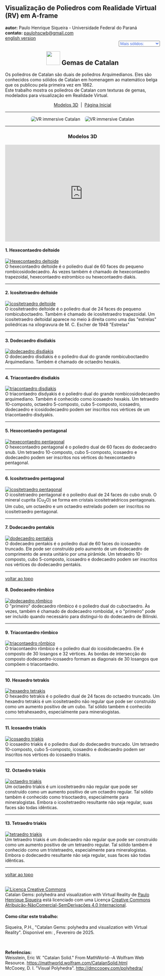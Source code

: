 <link rel="stylesheet" href="../../scripts/style.css">
<meta charset="utf-8">
<link rel="icon" type="image/png" href="../vr/salas/imagens/icone.png">
<h2>Visualização de Poliedros com Realidade Virtual (RV) em A-frame</h2>
<b>autor:</b> Paulo Henrique Siqueira - Universidade Federal do Paraná
<br><b>contato:</b> <a href="#"> paulohscwb@gmail.com </a>
<br><a href="https://paulohscwb.github.io/polyhedra3/catalangems/">english version</a>
<form style="margin: 0 auto; float:right; text-align:right; width:100%; margin-bottom:15px;">
	<select id="url" onchange="urlHandler(this.value)" style="color:royalblue;">
		<option disabled selected>Mais sólidos:</option>
		<option disabled value="../../catalangems/pt-br/">Gemas de Catalan</option>
		<!--<option value="../../dragon_archimedes/pt-br/">Fractais do dragão de Arquimedes</option>
		<option value="../../fractal_catalan/pt-br/">Fractais de Catalan</option>
		<option value="../../kites/pt-br/">Pipas Platônicas</option>
		<option value="../../unicorn_platonic/pt-br/">Fractais do unicórnio de Platão</option>
		<option value="../../dragon_catalan/pt-br/">Fractais do dragão de Catalan</option>
		<option value="../../fractalnonconvex1/pt-br/">Fractais de poliedros não convexos</option>
		<option value="../../truncated_archimedes/pt-br/">Poliedros Arquimedianos truncados</option>
		<option value="../../unicorn_catalan/pt-br/">Fractais do unicórnio de Catalan</option>
		<option value="../../dragon_nonconvex/pt-br/">Fractais de dragão de poliedros não convexos</option>
		<option value="../../fractalnonconvex2/pt-br/">Fractais de poliedros não convexos 2</option>
		<option value="../../unicorn_archimedes/pt-br/">Fractais do unicórnio de Arquimedes</option>
		<option value="../../fractalnonconvex3/pt-br/">Fractais de poliedros não convexos 3</option>
		<option value="../../truncated_catalan/pt-br/">Poliedros de Catalan truncados</option>
		<option value="../../unicorn_nonconvex1/pt-br/">Fractais do unicórnio de poliedros não convexos</option>
		<option value="../../dragon_nonconvex2/pt-br/">Fractais de dragão de poliedros não convexos 2</option>
		<option value="../../unicorn_nonconvex2/pt-br/">Fractais do unicórnio de poliedros não convexos 2</option>
		<option value="../../fractalnonconvex4/pt-br/">Fractais de poliedros não convexos 4</option>
		<option value="../../dragon_nonconvex3/pt-br/">Fractais de dragão de poliedros não convexos 3</option>
		<option value="../../fractalnonconvex5/pt-br/">Fractais de poliedros não convexos 5</option>
		<option value="../../unicorn_nonconvex3/pt-br/">Fractais do unicórnio de poliedros não convexos 3</option>
		<option value="../../fractalnonconvex6/pt-br/">Fractais de poliedros não convexos 6</option>-->
	</select>
</form>
<script>
function urlHandler(value) {                               
    window.location.assign(`${value}`);
}
</script>

<p id="p1"></p>
  <h2 align="center"><img src="../vr/salas/imagens/icone.png" style="margin-bottom:-10px" width="45"> Gemas de Catalan</h2>
  Os poliedros de Catalan são duais de poliedros Arquimedianos. Eles são conhecidos como sólidos de Catalan em homenagem ao matemático belga que os publicou pela primeira vez em 1862.
<br>Este trabalho mostra os poliedros de Catalan com texturas de gemas, modelados para visualização em Realidade Virtual.
 <p align="center"><a href="#m3d">Modelos 3D</a><span>&nbsp;&nbsp;|&nbsp;&nbsp;</span><a href="../../pt-br/">Página Inicial</a></p>
<hr>
  <p align="center"><img src="../vr/salas/videos/catalangems1.gif" style="max-width: 45%; border-radius:5px; margin-right:15px" loading="lazy" alt="VR immersive Catalan"/><img src="../vr/salas/videos/catalangems2.gif" style="max-width: 45%; border-radius:5px;" loading="lazy" alt="VR immersive Catalan"/></p> 
<hr>
<h3 id="m3d" align="center">Modelos 3D</h3>
<iframe width="560" height="315" style="max-width:100%" src="https://www.youtube.com/embed/videoseries?list=PLy0I_lGW8HxWEW5GUh83TNyIm0O2TXWEI" title="YouTube video player" frameborder="0" allow="accelerometer; autoplay; clipboard-write; encrypted-media; gyroscope; picture-in-picture; web-share" allowfullscreen></iframe>
<h4>1. Hexecontaedro deltoide</h4>
<a href="../vr/deltoidal_hexecontahedron.htm" target="_blank" title="modelo 3D" class="fotoA"><img src="../ar/1A.png" class="foto" alt="Hexecontaedro deltoide"></a>
 <br>O hexecontaedro deltoide é o poliedro dual de 60 faces do pequeno rombicosidodecaedro. Às vezes também é chamado de hexecontaedro trapezoidal, hexecontaedro estrombico ou hexecontaedro diakis.
 <br>
<hr>
<h4>2. Icositetraedro deltoide</h4>
<a href="../vr/deltoidal_icositetrahedron.htm" target="_blank" title="modelo 3D" class="fotoA"><img src="../ar/2A.png" class="foto" alt="icositetraedro deltoide"></a>
 <br>O icositetraedro deltoide é o poliedro dual de 24 faces do pequeno rombicuboctaedro. Também é chamado de icositetraedro trapezoidal. Um icositetraedro deltoidal aparece no meio à direita como uma das "estrelas" poliédricas na xilogravura de M. C. Escher de 1948 "Estrelas"
 <br>
<hr>
<h4>3. Dodecaedro disdiakis</h4>
<a href="../vr/disdyakis_dodecahedron.htm" target="_blank" title="modelo 3D" class="fotoA"><img src="../ar/3A.png" class="foto" alt="dodecaedro disdiakis"></a>
 <br>O dodecaedro disdiakis é o poliedro dual do grande rombicuboctaedro Arquimediano. Também é chamado de octaedro hexakis.
 <br>
<hr>
<h4>4. Triacontaedro disdiakis</h4>
<a href="../vr/disdyakis_triacontahedron.htm" target="_blank" title="modelo 3D" class="fotoA"><img src="../ar/4A.png" class="foto" alt="triacontaedro disdiakis"></a>
 <br>O triacontaedro disdyakis é o poliedro dual do grande rombicosidodecaedro arquimediano. Também é conhecido como icosaedro hexakis. Um tetraedro 10-composto, octaedro 5-composto, cubo 5-composto, icosaedro, dodecaedro e icosidodecaedro podem ser inscritos nos vértices de um triacontaedro disdyakis.
 <br>
<hr>
<h4>5. Hexecontaedro pentagonal</h4>
<a href="../vr/pentagonal_hexecontahedron.htm" target="_blank" title="modelo 3D" class="fotoA"><img src="../ar/5A.png" class="foto" alt="hexecontaedro pentagonal"></a>
 <br>O hexecontaedro pentagonal é o poliedro dual de 60 faces do dodecaedro snub. Um tetraedro 10-composto, cubo 5-composto, icosaedro e dodecaedro podem ser inscritos nos vértices do hexecontaedro pentagonal.
 <br>
<hr>
<h4>6. Icositetraedro pentagonal</h4>
<a href="../vr/pentagonal_icositetrahedron.htm" target="_blank" title="modelo 3D" class="fotoA"><img src="../ar/6A.png" class="foto" alt="icositetraedro pentagonal"></a>
 <br>O icositetraedro pentagonal é o poliedro dual de 24 faces do cubo snub. O mineral cuprita (Cu<sub>2</sub>O) se forma em cristais icositetraédricos pentagonais. Um cubo, um octaedro e um octaedro estrelado podem ser inscritos no icositetraedro pentagonal.
 <br>
<hr>
<h4>7. Dodecaedro pentakis</h4>
<a href="../vr/pentakis_dodecahedron.htm" target="_blank" title="modelo 3D" class="fotoA"><img src="../ar/7A.png" class="foto" alt="dodecaedro pentakis"></a>
 <br>O dodecaedro pentakis é o poliedro dual de 60 faces do icosaedro truncado. Ele pode ser construído pelo aumento de um dodecaedro de comprimento de aresta unitário por uma pirâmide. Um tetraedro 10-composto, cubo 5-composto, icosaedro e dodecaedro podem ser inscritos nos vértices do dodecaedro pentakis.
 <br>
<hr>
<p class="topop"><a href="#p1" class="topo">voltar ao topo</a></p>
<h4>8. Dodecaedro rômbico</h4>
<a href="../vr/rhombic_dodecahedron.htm" target="_blank" title="modelo 3D" class="fotoA"><img src="../ar/8A.png" class="foto" alt="dodecaedro rômbico"></a>
 <br>O "primeiro" dodecaedro rômbico é o poliedro dual do cuboctaedro. Às vezes, também é chamado de dodecaedro romboidal, e o "primeiro" pode ser incluído quando necessário para distingui-lo do dodecaedro de Bilinski.
 <br>
<hr>
<h4>9. Triacontaedro rômbico</h4>
<a href="../vr/rhombic_triacontahedron.htm" target="_blank" title="modelo 3D" class="fotoA"><img src="../ar/9A.png" class="foto" alt="triacontaedro rômbico"></a>
 <br>O triacontaedro rômbico é o poliedro dual do icosidodecaedro. Ele é composto de 30 losangos e 32 vértices. As bordas de intersecção do composto dodecaedro-icosaedro formam as diagonais de 30 losangos que compõem o triacontaedro.
 <br>
<hr>
<h4>10. Hexaedro tetrakis</h4>
<a href="../vr/tetrakis_hexahedron.htm" target="_blank" title="modelo 3D" class="fotoA"><img src="../ar/10A.png" class="foto" alt="hexaedro tetrakis"></a>
 <br>O hexaedro tetrakis é o poliedro dual de 24 faces do octaedro truncado. Um hexaedro tetrakis é um icositetraedro não regular que pode ser construído como um aumento positivo de um cubo. Tal sólido também é conhecido como tetrahexaedro, especialmente para mineralogistas.
 <br>
<hr>
<h4>11. Icosaedro triakis</h4>
<a href="../vr/triakis_icosahedron.htm" target="_blank" title="modelo 3D" class="fotoA"><img src="../ar/11A.png" class="foto" alt="icosaedro triakis"></a>
 <br>O icosaedro triakis é o poliedro dual do dodecaedro truncado. Um tetraedro 10-composto, cubo 5-composto, icosaedro e dodecaedro podem ser inscritos nos vértices do icosaedro triakis.
 <br>
<hr>
<h4>12. Octaedro triakis</h4>
<a href="../vr/triakis_octahedron.htm" target="_blank" title="modelo 3D" class="fotoA"><img src="../ar/12A.png" class="foto" alt="octaedro triakis"></a>
 <br>Um octaedro triakis é um icositetraedro não regular que pode ser construído como um aumento positivo de um octaedro regular. Tal sólido também é conhecido como trisoctaedro, especialmente para mineralogistas. Embora o icositetraedro resultante não seja regular, suas faces são todas idênticas.
 <br>
<hr>
<h4>13. Tetraedro triakis</h4>
<a href="../vr/triakis_tetrahedron.htm" target="_blank" title="modelo 3D" class="fotoA"><img src="../ar/13A.png" class="foto" alt="tetraedro triakis"></a>
 <br>Um tetraedro triakis é um dodecaedro não regular que pode ser construído como um aumento positivo de um tetraedro regular. Tal sólido também é conhecido como um tristetraedro, especialmente para mineralogistas. Embora o dodecaedro resultante não seja regular, suas faces são todas idênticas. 
 <br>
<hr>
<p class="topop"><a href="#p1" class="topo">voltar ao topo</a></p>

<br><a rel="license" href="http://creativecommons.org/licenses/by-nc-nd/4.0/"><img alt="Licença Creative Commons" style="border-width:0" src="https://i.creativecommons.org/l/by-nc-nd/4.0/88x31.png" loading="lazy"/></a><br /><span xmlns:dct="http://purl.org/dc/terms/" property="dct:title">Catalan Gems: polyhedra and visualization with Virtual Reality</span> de <a xmlns:cc="http://creativecommons.org/ns#" href="https://paulohscwb.github.io/polyhedra3/catalangems/pt-br/" property="cc:attributionName" rel="cc:attributionURL">Paulo Henrique Siqueira</a> está licenciado com uma Licença <a rel="license" href="http://creativecommons.org/licenses/by-nc-nd/4.0/">Creative Commons Atribuição-NãoComercial-SemDerivações 4.0 Internacional</a>.

<h4>Como citar este trabalho:</h4> 
<p>Siqueira, P.H., "Catalan Gems: polyhedra and visualization with Virtual Reality". Disponível em: <https://paulohscwb.github.io/polyhedra3/catalangems/pt-br/>, Fevereiro de 2025.</p>
<!--<a target="_blank" href="https://doi.org/10.5281/zenodo.14502405"><img src="https://zenodo.org/badge/DOI/10.5281/zenodo.14502405.svg" alt="DOI"></a>-->
<br><br><b>Referências:</b>
<br>Weisstein, Eric W. "Catalan Solid." From MathWorld--A Wolfram Web Resource. <a href="https://mathworld.wolfram.com/CatalanSolid.html" target="_blank"> https://mathworld.wolfram.com/CatalanSolid.html</a>
<br>McCooey, D. I. "Visual Polyhedra". <a href="http://dmccooey.com/polyhedra/" target="_blank">http://dmccooey.com/polyhedra/</a>
